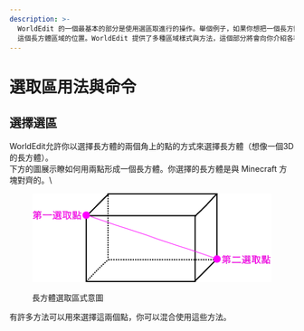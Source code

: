 ```yaml
---
description: >-
  WorldEdit 的一個最基本的部分是使用選區取進行的操作。舉個例子，如果你想把一個長方體區域內的草方塊換成泥土，你需要告訴 WorldEdit
  這個長方體區域的位置。WorldEdit 提供了多種區域樣式與方法，這個部分將會向你介紹各種選取區，與選取方法。
---
```


# 選取區用法與命令

## 選擇選區 <a href="#xuan-ze-xuan-ou" id="xuan-ze-xuan-ou"></a>

WorldEdit允許你以選擇長方體的兩個角上的點的方式來選擇長方體（想像一個3D的長方體）。\
下方的圖展示瞭如何用兩點形成一個長方體。你選擇的長方體是與 Minecraft 方塊對齊的。\


<figure><img src="../.gitbook/assets/image.png" alt=""><figcaption><p>長方體選取區式意圖</p></figcaption></figure>

有許多方法可以用來選擇這兩個點，你可以混合使用這些方法。
